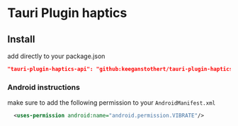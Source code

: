 # Tauri Plugin haptics

## Install

add directly to your package.json

```json
"tauri-plugin-haptics-api": "github:keeganstothert/tauri-plugin-haptics#main"
```

### Android instructions

make sure to add the following permission to your `AndroidManifest.xml`

```xml
  <uses-permission android:name="android.permission.VIBRATE"/>
```

